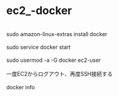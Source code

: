 # ec2_-docker
<br>
sudo amazon-linux-extras install docker <br>
<br>
sudo service docker start<br>
<br>
sudo usermod -a -G docker ec2-user<br>
<br>
一度EC2からログアウト、再度SSH接続する<br>
<br>
docker info<br>
